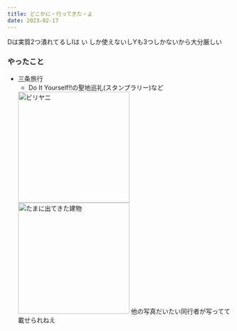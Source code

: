 ```yaml
---
title: どこかに・行ってきた・よ
date: 2023-02-17
---
```


Dは実質2つ潰れてるしIは い しか使えないしYも3つしかないから大分厳しい

### やったこと
+ 三条旅行
  + Do It Yourself!!の聖地巡礼(スタンプラリー)など
  <img alt="ビリヤニ" src="https://gyazo.com/374cc845facff2d2108218707258fb11.jpg" width="250">
  <img alt="たまに出てきた建物" src="https://i.gyazo.com/0f8895e3cdf34214d98ab7407d30dd3b.jpg" width="250">
  他の写真だいたい同行者が写ってて載せられねえ
